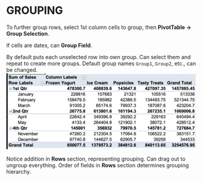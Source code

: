 # GROUPING

To further group rows, select 1st column cells to group, then **PivotTable &rarr; Group Selection**.

If cells are dates, can **Group Field**.

By default puts each unselected row into own group. Can select them and repeat to create more groups. Default group names `Group1`, `Group2`, etc., can be changed.
![Pivot Table Grouping](/assets/pivottable-grouping.png)

Notice addition in **Rows** section, representing grouping. Can drag out to ungroup everything. Order of fields in **Rows** section determines grouping hierarchy.
